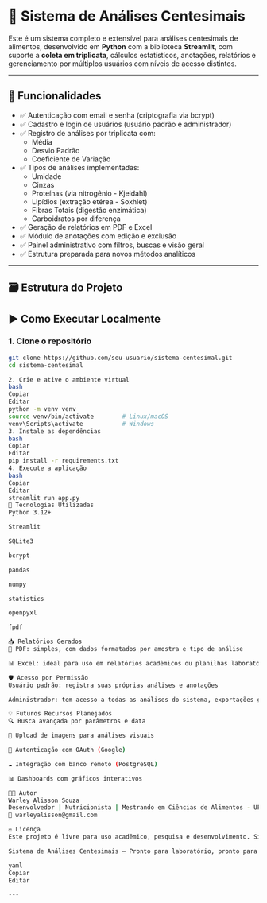 # 🧪 Sistema de Análises Centesimais

Este é um sistema completo e extensível para análises centesimais de alimentos, desenvolvido em **Python** com a biblioteca **Streamlit**, com suporte a **coleta em triplicata**, cálculos estatísticos, anotações, relatórios e gerenciamento por múltiplos usuários com níveis de acesso distintos.

---

## 📌 Funcionalidades

- ✅ Autenticação com email e senha (criptografia via bcrypt)
- ✅ Cadastro e login de usuários (usuário padrão e administrador)
- ✅ Registro de análises por triplicata com:
  - Média
  - Desvio Padrão
  - Coeficiente de Variação
- ✅ Tipos de análises implementadas:
  - Umidade
  - Cinzas
  - Proteínas (via nitrogênio - Kjeldahl)
  - Lipídios (extração etérea - Soxhlet)
  - Fibras Totais (digestão enzimática)
  - Carboidratos por diferença
- ✅ Geração de relatórios em PDF e Excel
- ✅ Módulo de anotações com edição e exclusão
- ✅ Painel administrativo com filtros, buscas e visão geral
- ✅ Estrutura preparada para novos métodos analíticos

---

## 🗃️ Estrutura do Projeto


## ▶️ Como Executar Localmente

### 1. Clone o repositório

```bash
git clone https://github.com/seu-usuario/sistema-centesimal.git
cd sistema-centesimal

2. Crie e ative o ambiente virtual
bash
Copiar
Editar
python -m venv venv
source venv/bin/activate        # Linux/macOS
venv\Scripts\activate           # Windows
3. Instale as dependências
bash
Copiar
Editar
pip install -r requirements.txt
4. Execute a aplicação
bash
Copiar
Editar
streamlit run app.py
🧰 Tecnologias Utilizadas
Python 3.12+

Streamlit

SQLite3

bcrypt

pandas

numpy

statistics

openpyxl

fpdf

📥 Relatórios Gerados
📄 PDF: simples, com dados formatados por amostra e tipo de análise

📊 Excel: ideal para uso em relatórios acadêmicos ou planilhas laboratoriais

🛡️ Acesso por Permissão
Usuário padrão: registra suas próprias análises e anotações

Administrador: tem acesso a todas as análises do sistema, exportações globais, e painel estatístico geral

💡 Futuros Recursos Planejados
🔍 Busca avançada por parâmetros e data

📲 Upload de imagens para análises visuais

🔐 Autenticação com OAuth (Google)

☁️ Integração com banco remoto (PostgreSQL)

📊 Dashboards com gráficos interativos

👨‍🔬 Autor
Warley Alisson Souza
Desenvolvedor | Nutricionista | Mestrando em Ciências de Alimentos - UFMG
📧 warleyalisson@gmail.com

⚖️ Licença
Este projeto é livre para uso acadêmico, pesquisa e desenvolvimento. Sinta-se à vontade para adaptar e expandir conforme a sua necessidade.

Sistema de Análises Centesimais – Pronto para laboratório, pronto para pesquisa.

yaml
Copiar
Editar

---










